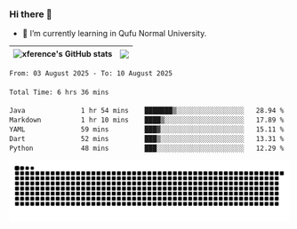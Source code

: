 ### Hi there 👋

<!--
**xference/xference** is a ✨ _special_ ✨ repository because its `README.md` (this file) appears on your GitHub profile.

Here are some ideas to get you started:

- 🔭 I’m currently working on ...

- 👯 I’m looking to collaborate on ...
- 🤔 I’m looking for help with ...
- 💬 Ask me about ...
- 📫 How to reach me: ...
- 😄 Pronouns: ...
- ⚡ Fun fact: ...
-->
- 🌱 I’m currently learning in Qufu Normal University.


| <img src="https://github-readme-stats.vercel.app/api?username=xference&show_icons=true&theme=ambient_gradient" alt="xference's GitHub stats" align="center"/> | <img src="https://github-readme-streak-stats.herokuapp.com/?user=xference"  style="zoom:100%;" align="center"/> |
| ------------------------------------------------------------ | ------------------------------------------------------------ |

<!--START_SECTION:waka-->

```txt
From: 03 August 2025 - To: 10 August 2025

Total Time: 6 hrs 36 mins

Java              1 hr 54 mins    ███████▒░░░░░░░░░░░░░░░░░   28.94 %
Markdown          1 hr 10 mins    ████▒░░░░░░░░░░░░░░░░░░░░   17.89 %
YAML              59 mins         ███▓░░░░░░░░░░░░░░░░░░░░░   15.11 %
Dart              52 mins         ███▒░░░░░░░░░░░░░░░░░░░░░   13.31 %
Python            48 mins         ███░░░░░░░░░░░░░░░░░░░░░░   12.29 %
```

<!--END_SECTION:waka-->

<picture>
  <source media="(prefers-color-scheme: dark)" srcset="https://raw.githubusercontent.com/xference/xference/output/github-contribution-grid-snake-dark.svg" />
  <source media="(prefers-color-scheme: light)" srcset="https://raw.githubusercontent.com/xference/xference/output/github-contribution-grid-snake.svg" />
  <img alt="github-snake" src="https://raw.githubusercontent.com/xference/xference/output/github-contribution-grid-snake.svg" />
</picture>
